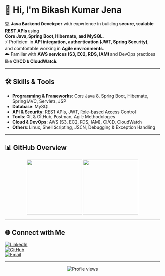 # 👋 Hi, I'm Bikash Kumar Jena  

💻 **Java Backend Developer** with experience in building **secure, scalable REST APIs** using  
**Core Java, Spring Boot, Hibernate, and MySQL**.  
⚡ Proficient in **API integration, authentication (JWT, Spring Security)**,  
and comfortable working in **Agile environments**.  
☁️ Familiar with **AWS services (S3, EC2, RDS, IAM)** and DevOps practices like **CI/CD & CloudWatch**.  

---

## 🛠️ Skills & Tools  

- **Programming & Frameworks**: Core Java 8, Spring Boot, Hibernate, Spring MVC, Servlets, JSP  
- **Database**: MySQL  
- **API & Security**: REST APIs, JWT, Role-based Access Control  
- **Tools**: Git & GitHub, Postman, Agile Methodologies  
- **Cloud & DevOps**: AWS (S3, EC2, RDS, IAM), CI/CD, CloudWatch  
- **Others**: Linux, Shell Scripting, JSON, Debugging & Exception Handling  

---

## 📊 GitHub Overview  

<p align="center">
  <img src="https://github-readme-stats.vercel.app/api?username=bikash52&show_icons=true&theme=tokyonight" height="180em"/>
  <img src="https://github-readme-stats.vercel.app/api/top-langs/?username=bikash52&layout=compact&theme=tokyonight" height="180em"/>
</p>  

---

## 🌐 Connect with Me  

[![LinkedIn](https://img.shields.io/badge/LinkedIn-0A66C2?style=for-the-badge&logo=linkedin&logoColor=white)](https://www.linkedin.com/in/bikash-kumar-jena/)  
[![GitHub](https://img.shields.io/badge/GitHub-181717?style=for-the-badge&logo=github&logoColor=white)](https://github.com/bikash52)  
[![Email](https://img.shields.io/badge/Email-D14836?style=for-the-badge&logo=gmail&logoColor=white)](mailto:jenabikash.tech@gmail.com)  

---

<p align="center">
  <img src="https://komarev.com/ghpvc/?username=bikash52&color=blue&style=for-the-badge" alt="Profile views"/>
</p>
